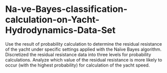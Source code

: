 # Na-ve-Bayes-classification-calculation-on-Yacht-Hydrodynamics-Data-Set
Use the result of probability calculation to determine the residual resistance of the yacht under specific settings applied with the Naïve Bayes algorithm. Discretized the residual resistance data into three levels for probability calculations. Analyze which value of the residual resistance is more likely to occur (with the highest probability) for calculation of the yacht speed.
